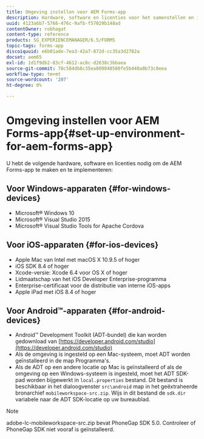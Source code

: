 ```yaml
---
title: Omgeving instellen voor AEM Forms-app
description: Hardware, software en licenties voor het samenstellen en implementeren van de AEM Forms-app.
uuid: 4123a6b7-5766-476c-9afb-f57029b148ad
contentOwner: robhagat
content-type: reference
products: SG_EXPERIENCEMANAGER/6.5/FORMS
topic-tags: forms-app
discoiquuid: e6b01ade-7ea3-42a7-872d-cc35a3d2782a
docset: aem65
exl-id: 1d1f9db2-83cf-4612-ac8c-d2638c3bbaea
source-git-commit: 78c584db8c35ea809048580fe5b440a0b73c8eea
workflow-type: tm+mt
source-wordcount: '207'
ht-degree: 0%

---
```


# Omgeving instellen voor AEM Forms-app{#set-up-environment-for-aem-forms-app}

U hebt de volgende hardware, software en licenties nodig om de AEM Forms-app te maken en te implementeren:

## Voor Windows-apparaten {#for-windows-devices}

* Microsoft® Windows 10
* Microsoft® Visual Studio 2015
* Microsoft® Visual Studio Tools for Apache Cordova

## Voor iOS-apparaten {#for-ios-devices}

* Apple Mac van Intel met macOS X 10.9.5 of hoger
* iOS SDK 8.4 of hoger
* Xcode-versie: Xcode 6.4 voor OS X of hoger
* Lidmaatschap van het iOS Developer Enterprise-programma
* Enterprise-certificaat voor de distributie van interne iOS-apps
* Apple iPad met iOS 8.4 of hoger

## Voor Android™-apparaten {#for-android-devices}

* Android™ Development Toolkit (ADT-bundel) die kan worden gedownload van [https://developer.android.com/studio](https://developer.android.com/studio)
* Als de omgeving is ingesteld op een Mac-systeem, moet ADT worden geïnstalleerd in de map Programma&#39;s.
* Als de ADT op een andere locatie op Mac is geïnstalleerd of als de omgeving op een Windows-systeem is ingesteld, moet het ADT SDK-pad worden bijgewerkt in `local.properties` bestand. Dit bestand is beschikbaar in het dialoogvenster `src\android` map in het geëxtraheerde bronarchief `mobileworkspace-src.zip`. Wijs in dit bestand de `sdk.dir` variabele naar de ADT SDK-locatie op uw bureaublad.

>[!NOTE]
>
>adobe-lc-mobileworkspace-src.zip bevat PhoneGap SDK 5.0. Controleer of PhoneGap SDK niet vooraf is geïnstalleerd.
